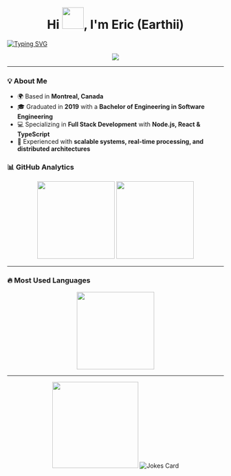<!-- Profile Header -->
<h1 align="center">Hi <img src="https://media.giphy.com/media/hvRJCLFzcasrR4ia7z/giphy.gif" width="50"/>, I'm Eric (Earthii)</h1>

[![Typing SVG](https://readme-typing-svg.herokuapp.com?size=24&color=38C2FF&lines=Full+Stack+Developer;Node.js+%2B+React+Specialist;Always+Learning+New+Tech)](https://git.io/typing-svg)

<p align="center">
  <img src="https://skillicons.dev/icons?i=js,ts,py,nodejs,react,graphql,rabbitmq,docker,elasticsearch,git,apollo" />
</p>

---

### 💡 About Me
- 🌍 Based in **Montreal, Canada**
- 🎓 Graduated in **2019** with a **Bachelor of Engineering in Software Engineering**
- 💻 Specializing in **Full Stack Development** with **Node.js, React & TypeScript**
- 🔎 Experienced with **scalable systems, real-time processing, and distributed architectures**

### 📊 GitHub Analytics
<p align="center">
  <img src="https://github-readme-stats.vercel.app/api?username=Earthii&show_icons=true&theme=tokyonight&hide_border=true" height="180"/>
  <img src="https://streak-stats.demolab.com/?user=Earthii&theme=tokyonight&hide_border=true" height="180"/>
</p>

---

### 🔥 Most Used Languages
<p align="center">
  <img src="https://github-readme-stats.vercel.app/api/top-langs/?username=Earthii&layout=compact&theme=tokyonight&hide_border=true" height="180"/>
</p>

---

<!-- Fun Footer GIF -->
<p align="center">
  <img src="https://media.giphy.com/media/3o7aD2saalBwwftBIY/giphy.gif" width="200">
  <img src="https://readme-jokes.vercel.app/api?theme=tokyonight" alt="Jokes Card" />
</p>
